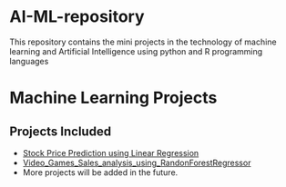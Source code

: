 # AI-ML-repository
This repository contains the mini projects in the technology of machine learning and Artificial Intelligence using python and R programming languages
# Machine Learning Projects

## Projects Included
- [Stock Price Prediction using Linear Regression](stock_price_prediction/)
- [Video_Games_Sales_analysis_using_RandonForestRegressor](Video_Game_Sales_Analysis/)
- More projects will be added in the future.

